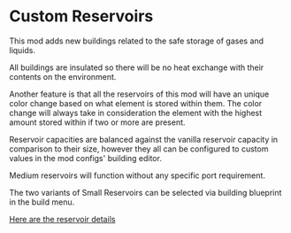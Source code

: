 # Custom Reservoirs

This mod adds new buildings related to the safe storage of gases and liquids.

All buildings are insulated so there will be no heat exchange with their contents on the environment.

Another feature is that all the reservoirs of this mod will have an unique color change based on what element is stored within them. The color change will always take in consideration the element with the highest amount stored within if two or more are present.

Reservoir capacities are balanced against the vanilla reservoir capacity in comparison to their size, however they all can be configured to custom values in the mod configs' building editor.

Medium reservoirs will function without any specific port requirement.

The two variants of Small Reservoirs can be selected via building blueprint in the build menu.

[Here are the reservoir details](./Buildings)
